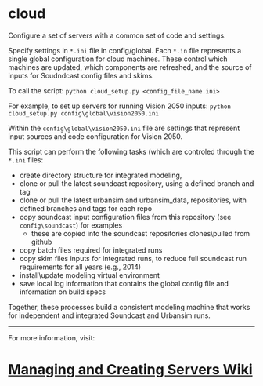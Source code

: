 # cloud

Configure a set of servers with a common set of code and settings. 

Specify settings in `*.ini` file in config/global.
Each `*.in` file represents a single global configuration for cloud machines.
These control which machines are updated, which components are refreshed,
and the source of inputs for Soudndcast config files and skims. 

To call the script:
`python cloud_setup.py <config_file_name.ini>`

For example, to set up servers for running Vision 2050 inputs:
`python cloud_setup.py config\global\vision2050.ini`

Within the `config\global\vision2050.ini` file are settings that
represent input sources and code configuration for Vision 2050. 

This script can perform the following tasks (which are controled through the `*.ini` files:
- create directory structure for integrated modeling,
- clone or pull the latest soundcast repository, using a defined branch and tag
- clone or pull the latest urbansim and urbansim_data, repositories, with defined branches and tags for each repo
- copy soundcast input configuration files from this repository (see `config\soundcast`) for examples
    - these are copied into the soundcast repositories clones\pulled from github
- copy batch files required for integrated runs
- copy skim files inputs for integrated runs, to reduce full soundcast run requirements for all years (e.g., 2014)
- install\update modeling virtual environment
- save local log information that contains the global config file and information on build specs

Together, these processes build a consistent modeling machine that works for independent and integrated Soundcast and Urbansim runs.

----

For more information, visit:
# [Managing and Creating Servers Wiki](https://github.com/psrc/cloud/wiki/cloud)
